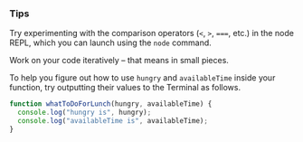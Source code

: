 ### Tips

Try experimenting with the comparison operators (`<`, `>`, `===`, etc.) in the node REPL, which you can launch using the `node` command.

Work on your code iteratively – that means in small pieces. 

To help you figure out how to use `hungry` and `availableTime` inside your function, try outputting their values to the Terminal as follows.

``` Javascript
function whatToDoForLunch(hungry, availableTime) {
  console.log("hungry is", hungry);
  console.log("availableTime is", availableTime);
} 
```
